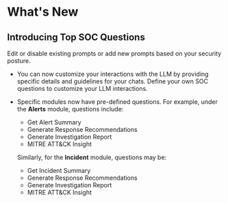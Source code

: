 # What's New

## Introducing Top SOC Questions

Edit or disable existing prompts or add new prompts based on your security posture.

- You can now customize your interactions with the LLM by providing specific details and guidelines for your chats. Define your own SOC questions to customize your LLM interactions.

- Specific modules now have pre-defined questions. For example, under the **Alerts** module, questions include:

    - Get Alert Summary
    - Generate Response Recommendations
    - Generate Investigation Report
    - MITRE ATT&CK Insight
    
    Similarly, for the **Incident** module, questions may be:
    
    - Get Incident Summary
    - Generate Response Recommendations
    - Generate Investigation Report
    - MITRE ATT&CK Insight
